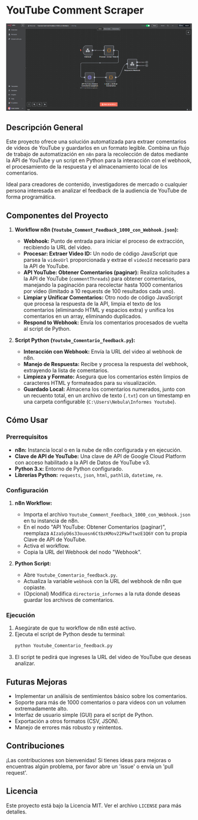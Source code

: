 # YouTube Comment Scraper

![YouTube Comment Scraper](/imagenes/YouTube%20Comment%20Scraper.png)

## Descripción General

Este proyecto ofrece una solución automatizada para extraer comentarios de videos de YouTube y guardarlos en un formato legible. Combina un flujo de trabajo de automatización en `n8n` para la recolección de datos mediante la API de YouTube y un script en Python para la interacción con el webhook, el procesamiento de la respuesta y el almacenamiento local de los comentarios.

Ideal para creadores de contenido, investigadores de mercado o cualquier persona interesada en analizar el feedback de la audiencia de YouTube de forma programática.

## Componentes del Proyecto

1.  **Workflow n8n (`Youtube_Comment_Feedback_1000_con_Webhook.json`):**
    * **Webhook:** Punto de entrada para iniciar el proceso de extracción, recibiendo la URL del video.
    * **Procesar: Extraer Video ID:** Un nodo de código JavaScript que parsea la `videoUrl` proporcionada y extrae el `videoId` necesario para la API de YouTube.
    * **API YouTube: Obtener Comentarios (paginar):** Realiza solicitudes a la API de YouTube (`commentThreads`) para obtener comentarios, manejando la paginación para recolectar hasta 1000 comentarios por video (limitado a 10 requests de 100 resultados cada uno).
    * **Limpiar y Unificar Comentarios:** Otro nodo de código JavaScript que procesa la respuesta de la API, limpia el texto de los comentarios (eliminando HTML y espacios extra) y unifica los comentarios en un array, eliminando duplicados.
    * **Respond to Webhook:** Envía los comentarios procesados de vuelta al script de Python.

2.  **Script Python (`Youtube_Comentario_feedback.py`):**
    * **Interacción con Webhook:** Envía la URL del video al webhook de n8n.
    * **Manejo de Respuesta:** Recibe y procesa la respuesta del webhook, extrayendo la lista de comentarios.
    * **Limpieza y Formato:** Asegura que los comentarios estén limpios de caracteres HTML y formateados para su visualización.
    * **Guardado Local:** Almacena los comentarios numerados, junto con un recuento total, en un archivo de texto (`.txt`) con un timestamp en una carpeta configurable (`C:\Users\Nebula\Informes Youtube`).

## Cómo Usar

### Prerrequisitos

* **n8n:** Instancia local o en la nube de n8n configurada y en ejecución.
* **Clave de API de YouTube:** Una clave de API de Google Cloud Platform con acceso habilitado a la API de Datos de YouTube v3.
* **Python 3.x:** Entorno de Python configurado.
* **Librerías Python:** `requests`, `json`, `html`, `pathlib`, `datetime`, `re`.

### Configuración

1.  **n8n Workflow:**
    * Importa el archivo `Youtube_Comment_Feedback_1000_con_Webhook.json` en tu instancia de n8n.
    * En el nodo "API YouTube: Obtener Comentarios (paginar)", reemplaza `AIzaSyD6s33ouosn6CtbzKMov22PkwTtwzE1Q6Y` con tu propia Clave de API de YouTube.
    * Activa el workflow.
    * Copia la URL del Webhook del nodo "Webhook".

2.  **Python Script:**
    * Abre `Youtube_Comentario_feedback.py`.
    * Actualiza la variable `webhook` con la URL del webhook de n8n que copiaste.
    * (Opcional) Modifica `directorio_informes` a la ruta donde deseas guardar los archivos de comentarios.

### Ejecución

1.  Asegúrate de que tu workflow de n8n esté activo.
2.  Ejecuta el script de Python desde tu terminal:
    ```bash
    python Youtube_Comentario_feedback.py
    ```
3.  El script te pedirá que ingreses la URL del video de YouTube que deseas analizar.

## Futuras Mejoras

* Implementar un análisis de sentimientos básico sobre los comentarios.
* Soporte para más de 1000 comentarios o para videos con un volumen extremadamente alto.
* Interfaz de usuario simple (GUI) para el script de Python.
* Exportación a otros formatos (CSV, JSON).
* Manejo de errores más robusto y reintentos.

## Contribuciones

¡Las contribuciones son bienvenidas! Si tienes ideas para mejoras o encuentras algún problema, por favor abre un 'issue' o envía un 'pull request'.

## Licencia

Este proyecto está bajo la Licencia MIT. Ver el archivo `LICENSE` para más detalles.
